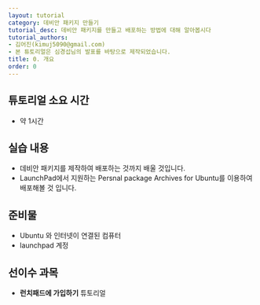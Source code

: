 ```yaml
---
layout: tutorial
category: 데비안 패키지 만들기
tutorial_desc: 데비안 패키지를 만들고 배포하는 방법에 대해 알아봅시다
tutorial_authors:
- 김어진(kimuj5090@gmail.com)
- 본 튜토리얼은 심경섭님의 발표를 바탕으로 제작되었습니다.
title: 0. 개요
order: 0
---
```


## 튜토리얼 소요 시간
- 약 1시간

## 실습 내용
- 데비안 패키지를 제작하여 배포하는 것까지 배울 것입니다.
- LaunchPad에서 지원하는 Persnal package Archives for Ubuntu를 이용하여 배포해볼 것 입니다.


## 준비물
- Ubuntu 와 인터넷이 연결된 컴퓨터
- launchpad 계정

## 선이수 과목
- **런치패드에 가입하기** 튜토리얼
